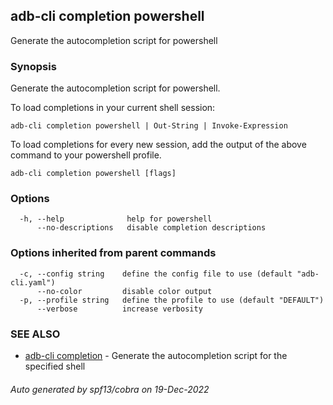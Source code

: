 ## adb-cli completion powershell

Generate the autocompletion script for powershell

### Synopsis

Generate the autocompletion script for powershell.

To load completions in your current shell session:

	adb-cli completion powershell | Out-String | Invoke-Expression

To load completions for every new session, add the output of the above command
to your powershell profile.


```
adb-cli completion powershell [flags]
```

### Options

```
  -h, --help              help for powershell
      --no-descriptions   disable completion descriptions
```

### Options inherited from parent commands

```
  -c, --config string    define the config file to use (default "adb-cli.yaml")
      --no-color         disable color output
  -p, --profile string   define the profile to use (default "DEFAULT")
      --verbose          increase verbosity
```

### SEE ALSO

* [adb-cli completion](adb-cli_completion.md)	 - Generate the autocompletion script for the specified shell

###### Auto generated by spf13/cobra on 19-Dec-2022

